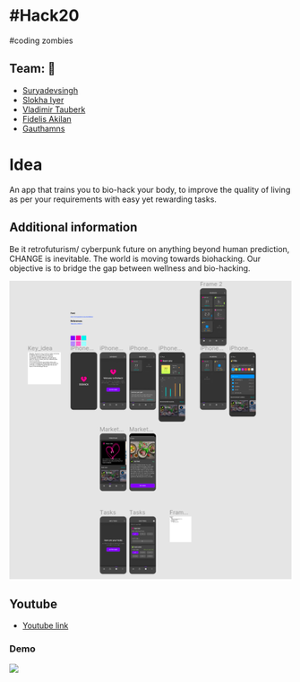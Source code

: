 
# #Hack20
#coding zombies

## Team: :busts_in_silhouette:

+  [Suryadevsingh](https://www.linkedin.com/in/surya-dev-singh-1887b9169/)
+  [Slokha Iyer](https://www.linkedin.com/in/slokha-iyer-9987a1191/)
+  [Vladimir Tauberk](http://linkedin.com/in/tauberk)
+  [Fidelis Akilan](https://www.linkedin.com/in/fidelis-akilan-315aa37a/)
+  [Gauthamns](https://in.linkedin.com/in/gauthamns)

# Idea
An app that trains you to bio-hack your body, to improve the quality of living as per your requirements with easy yet rewarding tasks.

## Additional information
Be it retrofuturism/ cyberpunk future on anything beyond human prediction, CHANGE is inevitable. The world is moving towards biohacking. Our objective is to bridge the gap between wellness and bio-hacking.

![fluter_file_picker](https://github.com/gauthamns/biohack20/blob/master/figma.png)

## Youtube

+  [Youtube link](https://www.youtube.com/watch?v=LPOr4VjDZRw&feature=youtu.be)

### Demo
 <p>
     <img src="https://github.com/gauthamns/biohack20/blob/master/biohack1.gif?raw=true"/>
 
 </p>
